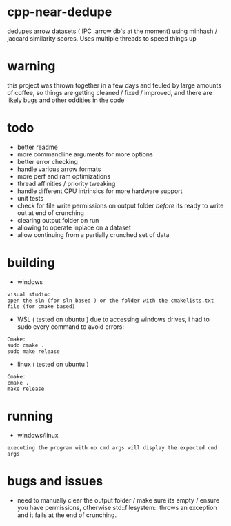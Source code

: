 # cpp-near-dedupe
dedupes arrow datasets ( IPC .arrow db's at the moment) using minhash / jaccard similarity scores. Uses multiple threads to speed things up

# warning
this project was thrown together in a few days and feuled by large amounts of coffee, so things are getting cleaned / fixed / improved, and there are likely bugs and other oddities in the code 

# todo
- better readme
- more commandline arguments for more options
- better error checking
- handle various arrow formats
- more perf and ram optimizations
- thread affinities / priority tweaking
- handle different CPU intrinsics for more hardware support
- unit tests
- check for file write permissions on output folder *before* its ready to write out at end of crunching
- clearing output folder on run
- allowing to operate inplace on a dataset
- allow continuing from a partially crunched set of data

# building
- windows

```
visual studio:
open the sln (for sln based ) or the folder with the cmakelists.txt file (for cmake based)
```

- WSL ( tested on ubuntu )
due to accessing windows drives, i had to sudo every command to avoid errors:
```
Cmake:
sudo cmake .
sudo make release
```

- linux ( tested on ubuntu )

```
Cmake:
cmake .
make release
```

# running
- windows/linux

```
executing the program with no cmd args will display the expected cmd args
```

# bugs and issues
- need to manually clear the output folder / make sure its empty / ensure you have permissions, otherwise std::filesystem:: throws an exception and it fails at the end of crunching.
